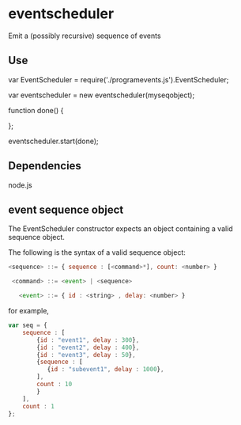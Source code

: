 eventscheduler
==============

Emit a (possibly recursive) sequence of events

Use
---

var EventScheduler = require('./programevents.js').EventScheduler;

var eventscheduler = new eventscheduler(myseqobject);


function done() {

};

eventscheduler.start(done);

Dependencies
------------

node.js


event sequence object 
---------------------

The EventScheduler constructor expects an object containing a valid 
sequence object. 

The following is the syntax of a valid sequence object:   
```javascript
<sequence> ::= { sequence : [<command>*], count: <number> } 

 <command> ::= <event> | <sequence>

   <event> ::= { id : <string> , delay: <number> }
```
 
for example, 

```javascript
var seq = {
    sequence : [
        {id : "event1", delay : 300},
        {id : "event2", delay : 400},
        {id : "event3", delay : 50},
        {sequence : [
           {id : "subevent1", delay : 1000},
        ],
        count : 10
        }
    ],
    count : 1
};
```

